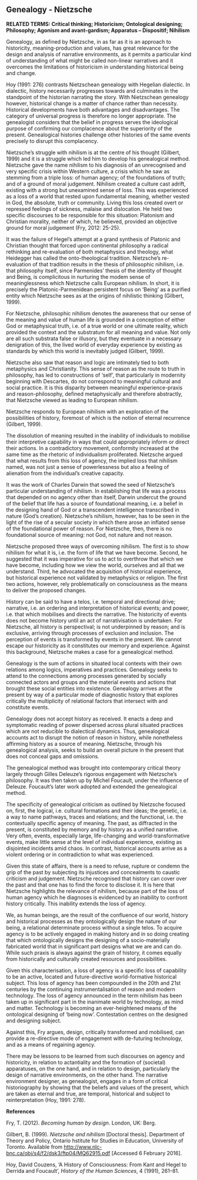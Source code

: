 ## Genealogy - Nietzsche

**RELATED TERMS: Critical thinking; Historicism; Ontological designing; Philosophy; Agonism and avant-gardism; Apparatus – Dispositif; Nihilism**

Genealogy, as defined by Nietzsche, in as far as it is an approach to historicity, meaning-production and values, has great relevance for the design and analysis of narrative environments, as it permits a particular kind of understanding of what might be called non-linear narratives and it overcomes the limitations of historicism in understanding historical being and change.

Hoy (1991: 276) contrasts Nietzschean genealogy with Hegelian dialectic. In dialectic, history necessarily progresses towards and culminates in the standpoint of the historian narrating the story. With Nietzschean genealogy however, historical change is a matter of chance rather than necessity. Historical developments have both advantages and disadvantages. The category of universal progress is therefore no longer appropriate. The genealogist considers that the belief in progress serves the ideological purpose of confirming our complacence about the superiority of the present. Genealogical histories challenge other histories of the same events precisely to disrupt this complacency.

Nietzsche’s struggle with nihilism is at the centre of his thought (Gilbert, 1999) and it is a struggle which led him to develop his genealogical method. Nietzsche gave the name nihilism to his diagnosis of an unrecognised and very specific crisis within Western culture, a crisis which he saw as stemming from a triple loss: of human agency; of the foundations of truth; and of a ground of moral judgement. Nihilism created a culture cast adrift, existing with a strong but unexamined sense of loss. This was experienced as a loss of a world that rested upon fundamental meaning, whether vested in God, the absolute, truth or community. Living this loss created overt or repressed feelings of sickness, malaise and dislocation. He held two specific discourses to be responsible for this situation: Platonism and Christian morality, neither of which, he believed, provided an objective ground for moral judgement (Fry, 2012: 25-25).

It was the failure of Hegel’s attempt at a grand synthesis of Platonic and Christian thought that forced upon continental philosophy a radical rethinking and re-evaluation of both metaphysics and theology, what Heidegger has called the onto-theological tradition. Nietzsche’s re-evaluation of that tradition results in the thesis of philosophic nihilism, i.e. that philosophy itself, since Parmenides’ thesis of the identity of thought and Being, is complicitous in nurturing the modem sense of meaninglessness which Nietzsche calls European nihilism. In short, it is precisely the Platonic-Parmenidean persistent focus on ‘Being’ as a purified entity which Nietzsche sees as at the origins of nihilistic thinking (Gilbert, 1999).

For Nietzsche, philosophic nihilism denotes the awareness that our sense of the meaning and value of human life is grounded in a conception of either God or metaphysical truth, i.e. of a true world or one ultimate reality, which provided the context and the substratum for all meaning and value. Not only are all such substrata false or illusory, but they eventuate in a necessary denigration of this, the lived world of everyday experience by existing as standards by which this world is inevitably judged (Gilbert, 1999).

Nietzsche also saw that reason and logic are intimately tied to both metaphysics and Christianity. This sense of reason as the route to truth in philosophy, has led to constructions of ‘seIf’, that particularly in modernity beginning with Descartes, do not correspond to meaningful cultural and social practice. It is this disparity between meaningful experience-praxis and reason-philosophy, defined metaphysically and therefore abstractly, that Nietzsche viewed as leading to European nihilism.

Nietzsche responds to European nihilism with an exploration of the possibilities of history, foremost of which is the notion of eternal recurrence (Gilbert, 1999).

The dissolution of meaning resulted in the inability of individuals to mobilise their interpretive capability in ways that could appropriately inform or direct their actions. In a contradictory movement, conformity increased at the same time as the rhetoric of individualism proliferated. Nietzsche argued that what results from this loss of agency, the implied loss that nihilism named, was not just a sense of powerlessness but also a feeling of alienation from the individual’s creative capacity.

It was the work of Charles Darwin that sowed the seed of Nietzsche’s particular understanding of nihilism. In establishing that life was a process that depended on no agency other than itself, Darwin undercut the ground of the belief that life has a source of foundational meaning, i.e. a belief in the designing hand of God or a transcendent intelligence transcribed in nature (God’s creation). Nietzsche’s nihilism, however, has to be seen in the light of the rise of a secular society in which there arose an inflated sense of the foundational power of reason. For Nietzsche, then, there is no foundational source of meaning: not God, not nature and not reason.

Nietzsche proposed three ways of overcoming nihilism. The first is to show nihilism for what it is, i.e. the form of life that we have become. Second, he suggested that it was imperative for us to act to overthrow that which we have become, including how we view the world, ourselves and all that we understand. Third, he advocated the acquisition of historical experience, but historical experience not validated by metaphysics or religion. The first two actions, however, rely problematically on consciousness as the means to deliver the proposed changes.

History can be said to have a telos, i.e. temporal and directional drive; narrative, i.e. an ordering and interpretation of historical events; and power, i.e. that which mobilises and directs the narrative. The historicity of events does not become history until an act of narrativisation is undertaken. For Nietzsche, all history is perspectival; is not underpinned by reason; and is exclusive, arriving through processes of exclusion and inclusion. The perception of events is transformed by events in the present. We cannot escape our historicity as it constitutes our memory and experience. Against this background, Nietzsche makes a case for a genealogical method.

Genealogy is the sum of actions in situated local contexts with their own relations among logics, imperatives and practices. Genealogy seeks to attend to the connections among processes generated by socially connected actors and groups and the material events and actions that brought these social entities into existence. Genealogy arrives at the present by way of a particular mode of diagnostic history that explores critically the multiplicity of relational factors that intersect with and constitute events.

Genealogy does not accept history as received. It enacts a deep and symptomatic reading of power dispersed across plural situated practices which are not reducible to dialectical dynamics. Thus, genealogical accounts act to disrupt the notion of reason in history, while nonetheless affirming history as a source of meaning. Nietzsche, through his genealogical analysis, seeks to build an overall picture in the present that does not conceal gaps and omissions.

The genealogical method was brought into contemporary critical theory largely through Gilles Deleuze’s rigorous engagement with Nietzsche’s philosophy. It was then taken up by Michel Foucault, under the influence of Deleuze. Foucault’s later work adopted and extended the genealogical method.

The specificity of genealogical criticism as outlined by Nietzsche focused on, first, the logical, i.e. cultural formations and their ideas; the genetic, i.e. a way to name pathways, traces and relations; and the functional, i.e. the contextually specific agency of meaning. The past, as diffracted in the present, is constituted by memory and by history as a unified narrative. Very often, events, especially large, life-changing and world-transformative events, make little sense at the level of individual experience, existing as disjointed incidents amid chaos. In contrast, historical accounts arrive as a violent ordering or in contradiction to what was experienced.

Given this state of affairs, there is a need to refuse, rupture or condemn the grip of the past by subjecting its injustices and concealments to caustic criticism and judgement. Nietzsche recognised that history can cover over the past and that one has to find the force to disclose it. It is here that Nietzsche highlights the relevance of nihilism, because part of the loss of human agency which he diagnoses is evidenced by an inability to confront history critically. This inability extends the loss of agency.

We, as human beings, are the result of the confluence of our world, history and historical processes as they ontologically design the nature of our being, a relational determinate process without a single telos. To acquire agency is to be actively engaged in making history and in so doing creating that which ontologically designs the designing of a socio-materially fabricated world that in significant part designs what we are and can do. While such praxis is always against the grain of history, it comes equally from historically and culturally created resources and possibilities.

Given this characterisation, a loss of agency is a specific loss of capability to be an active, located and future-directive world-formative historical subject. This loss of agency has been compounded in the 20th and 21st centuries by the continuing instrumentalisation of reason and modern technology. The loss of agency announced in the term nihilism has been taken up in significant part in the inanimate world by technology, as mind and matter. Technology is becoming an ever-heightened means of the ontological designing of ‘being now’. Contestation centres on the designed and designing subject.

Against this, Fry argues, design, critically transformed and mobilised, can provide a re-directive mode of engagement with de-futuring technology, and as a means of regaining agency.

There may be lessons to be learned from such discourses on agency and historicity, in relation to actantiality and the formation of (societal) apparatuses, on the one hand, and in relation to design, particularly the design of narrative environments, on the other hand. The narrative environment designer, as genealogist, engages in a form of critical historiography by showing that the beliefs and values of the present, which are taken as eternal and true, are temporal, historical and subject to reinterpretation (Hoy, 1991: 278).

**References**

Fry, T. (2012). _Becoming human by design_. London, UK: Berg.

Gilbert, B. (1999). _Nietzsche and nihilism_ [Doctoral thesis]. Department of Theory and Policy, Ontario hstitute for Studies in Education, University of Toronto. Available from http://www.nlc-bnc.ca/obj/s4/f2/dsk3/ftp04/MQ62915.pdf [Accessed 6 February 2016].

Hoy, David Couzens, ‘A History of Consciousness: From Kant and Hegel to Derrida and Foucault’, _History of the Human Sciences_, 4 (1991), 261–81.

